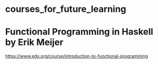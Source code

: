 # courses_for_future_learning

# Functional Programming in Haskell by Erik Meijer
https://www.edx.org/course/introduction-to-functional-programming
